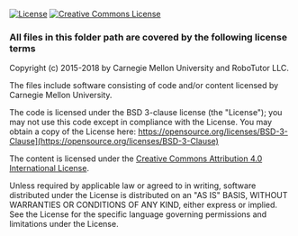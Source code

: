 
[![License](https://img.shields.io/badge/License-BSD%203--Clause-blue.svg)](https://opensource.org/licenses/BSD-3-Clause)
<a rel="license" href="http://creativecommons.org/licenses/by/4.0/"><img alt="Creative Commons License" style="border-width:0" src="https://i.creativecommons.org/l/by/4.0/88x31.png" /></a><br />

### All files in this folder path are covered by the following license terms

Copyright (c) 2015-2018 by Carnegie Mellon University and RoboTutor LLC.

The files include software consisting of code and/or content licensed by Carnegie Mellon University.

The code is licensed under the BSD 3-clause license (the "License"); you may not use this code except in compliance with the License.
You may obtain a copy of the License here: https://opensource.org/licenses/BSD-3-Clause](https://opensource.org/licenses/BSD-3-Clause)

The content is licensed under the <a rel="license" href="http://creativecommons.org/licenses/by/4.0/">Creative Commons Attribution 4.0 International License</a>.

Unless required by applicable law or agreed to in writing, software
distributed under the License is distributed on an "AS IS" BASIS,
WITHOUT WARRANTIES OR CONDITIONS OF ANY KIND, either express or implied.
See the License for the specific language governing permissions and
limitations under the License.
